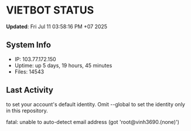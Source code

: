 # VIETBOT STATUS
**Updated**: Fri Jul 11 03:58:16 PM +07 2025

## System Info
- IP: 103.77.172.150
- Uptime: up 5 days, 19 hours, 45 minutes
- Files: 14543

## Last Activity

to set your account's default identity.
Omit --global to set the identity only in this repository.

fatal: unable to auto-detect email address (got 'root@vinh3690.(none)')
